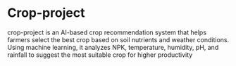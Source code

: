 # Crop-project
crop-project is an AI-based crop recommendation system that helps farmers select the best crop based on soil nutrients and weather conditions. Using machine learning, it analyzes NPK, temperature, humidity, pH, and rainfall to suggest the most suitable crop for higher productivity
